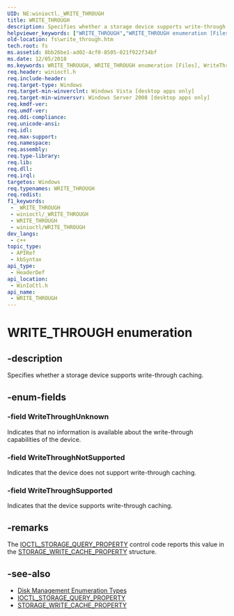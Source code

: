 ```yaml
---
UID: NE:winioctl._WRITE_THROUGH
title: WRITE_THROUGH
description: Specifies whether a storage device supports write-through caching.
helpviewer_keywords: ["WRITE_THROUGH","WRITE_THROUGH enumeration [Files]","WriteThroughNotSupported","WriteThroughSupported","WriteThroughUnknown","fs.write_through","winioctl/WRITE_THROUGH","winioctl/WriteThroughNotSupported","winioctl/WriteThroughSupported","winioctl/WriteThroughUnknown"]
old-location: fs\write_through.htm
tech.root: fs
ms.assetid: 8bb26be1-ad02-4cf0-8505-021f922f34bf
ms.date: 12/05/2018
ms.keywords: WRITE_THROUGH, WRITE_THROUGH enumeration [Files], WriteThroughNotSupported, WriteThroughSupported, WriteThroughUnknown, fs.write_through, winioctl/WRITE_THROUGH, winioctl/WriteThroughNotSupported, winioctl/WriteThroughSupported, winioctl/WriteThroughUnknown
req.header: winioctl.h
req.include-header: 
req.target-type: Windows
req.target-min-winverclnt: Windows Vista [desktop apps only]
req.target-min-winversvr: Windows Server 2008 [desktop apps only]
req.kmdf-ver: 
req.umdf-ver: 
req.ddi-compliance: 
req.unicode-ansi: 
req.idl: 
req.max-support: 
req.namespace: 
req.assembly: 
req.type-library: 
req.lib: 
req.dll: 
req.irql: 
targetos: Windows
req.typenames: WRITE_THROUGH
req.redist: 
f1_keywords:
 - _WRITE_THROUGH
 - winioctl/_WRITE_THROUGH
 - WRITE_THROUGH
 - winioctl/WRITE_THROUGH
dev_langs:
 - c++
topic_type:
 - APIRef
 - kbSyntax
api_type:
 - HeaderDef
api_location:
 - WinIoCtl.h
api_name:
 - WRITE_THROUGH
---
```


# WRITE_THROUGH enumeration


## -description

Specifies whether a storage device supports write-through caching.

## -enum-fields

### -field WriteThroughUnknown

Indicates that no information is available about the write-through capabilities of the device.

### -field WriteThroughNotSupported

Indicates that the device does not support write-through caching.

### -field WriteThroughSupported

Indicates that the device supports write-through caching.

## -remarks

The [IOCTL_STORAGE_QUERY_PROPERTY](ni-winioctl-ioctl_storage_query_property.md) control code reports this value in the [STORAGE_WRITE_CACHE_PROPERTY](ns-winioctl-storage_write_cache_property.md) structure.

## -see-also

* [Disk Management Enumeration Types](/windows/desktop/FileIO/disk-management-enumeration-types)
* [IOCTL_STORAGE_QUERY_PROPERTY](ni-winioctl-ioctl_storage_query_property.md)
* [STORAGE_WRITE_CACHE_PROPERTY](ns-winioctl-storage_write_cache_property.md)